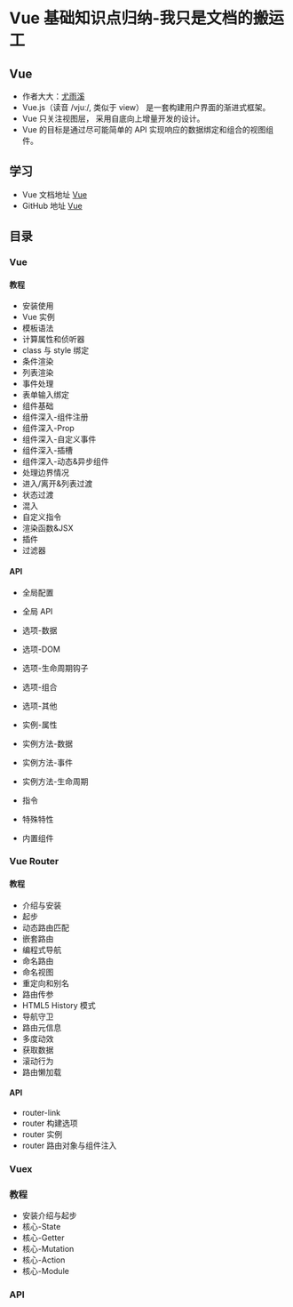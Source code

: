 # Vue 基础知识点归纳-我只是文档的搬运工

## Vue

- 作者大大：[尤雨溪](https://baike.baidu.com/item/尤雨溪/2281470?fr=aladdin)
- Vue.js（读音 /vjuː/, 类似于 view） 是一套构建用户界面的渐进式框架。
- Vue 只关注视图层， 采用自底向上增量开发的设计。
- Vue 的目标是通过尽可能简单的 API 实现响应的数据绑定和组合的视图组件。

## 学习

- Vue 文档地址 [Vue](https://cn.vuejs.org/index.html)
- GitHub 地址 [Vue](https://github.com/vuejs/vue)

## 目录

### Vue

#### 教程

- 安装使用
- Vue 实例
- 模板语法
- 计算属性和侦听器
- class 与 style 绑定
- 条件渲染
- 列表渲染
- 事件处理
- 表单输入绑定
- 组件基础
- 组件深入-组件注册
- 组件深入-Prop
- 组件深入-自定义事件
- 组件深入-插槽
- 组件深入-动态&异步组件
- 处理边界情况
- 进入/离开&列表过渡
- 状态过渡
- 混入
- 自定义指令
- 渲染函数&JSX
- 插件
- 过滤器

#### API

- 全局配置
- 全局 API

- 选项-数据
- 选项-DOM
- 选项-生命周期钩子
- 选项-组合
- 选项-其他

- 实例-属性
- 实例方法-数据
- 实例方法-事件
- 实例方法-生命周期

- 指令

- 特殊特性

- 内置组件

### Vue Router

#### 教程

- 介绍与安装
- 起步
- 动态路由匹配
- 嵌套路由
- 编程式导航
- 命名路由
- 命名视图
- 重定向和别名
- 路由传参
- HTML5 History 模式
- 导航守卫
- 路由元信息
- 多度动效
- 获取数据
- 滚动行为
- 路由懒加载

#### API

- router-link
- router 构建选项
- router 实例
- router 路由对象与组件注入

### Vuex

### 教程

- 安装介绍与起步
- 核心-State
- 核心-Getter
- 核心-Mutation
- 核心-Action
- 核心-Module

### API
